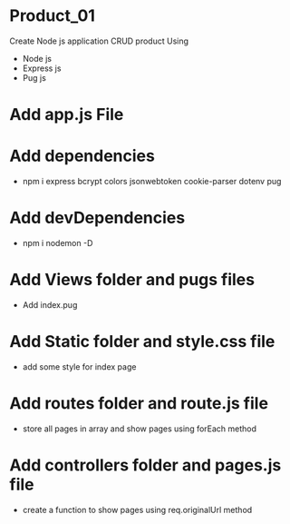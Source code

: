 # Product_01

Create Node js application CRUD product Using

- Node js
- Express js
- Pug js

# Add app.js File

# Add dependencies

- npm i express bcrypt colors jsonwebtoken cookie-parser dotenv pug

# Add devDependencies

- npm i nodemon -D

# Add Views folder and pugs files

- Add index.pug

# Add Static folder and style.css file

- add some style for index page

# Add routes folder and route.js file

- store all pages in array and show pages using forEach method

# Add controllers folder and pages.js file

- create a function to show pages using req.originalUrl method

